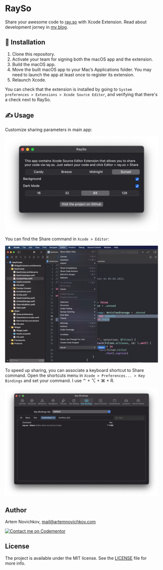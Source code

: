 # RaySo

Share your awesome code to [ray.so](https://ray.so) with Xcode Extension. Read about development jorney in [my blog](https://blog.artemnovichkov.com/developing-xcode-extensions-tips-and-tricks).

## 🚀 Installation

1. Clone this repository.
2. Activate your team for signing both the macOS app and the extension.
3. Build the macOS app.
4. Move the built macOS app to your Mac’s Applications folder. You may need to launch the app at least once to register its extension.
5. Relaunch Xcode.

You can check that the extension is installed by going to `System preferences > Extensions > Xcode Source Editor`, and verifying that there's a check next to RaySo.

## ✍️ Usage

Customize sharing parameters in main app:

<img src=".github/app.png" alt="app" style="zoom:50%;" />

You can find the Share command in `Xcode > Editor`:

![extension](.github/extension.png)

To speed up sharing, you can associate a keyboard shortcut to Share command. Open the shortcuts menu in `Xcode > Preferences... > Key Bindings` and set your command. I use ⌃ + ⌥ + ⌘ + R.

![binding](.github/binding.png)

## Author

Artem Novichkov, mail@artemnovichkov.com

[![Contact me on Codementor](https://www.codementor.io/m-badges/artemnovichkov/im-a-cm-b.svg)](https://www.codementor.io/@artemnovichkov?refer=badge)

## License

The project is available under the MIT license. See the [LICENSE](./LICENSE) file for more info.

